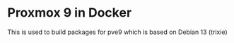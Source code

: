 # Proxmox 9 in Docker


This is used to build packages for pve9 which is based on Debian 13 (trixie)